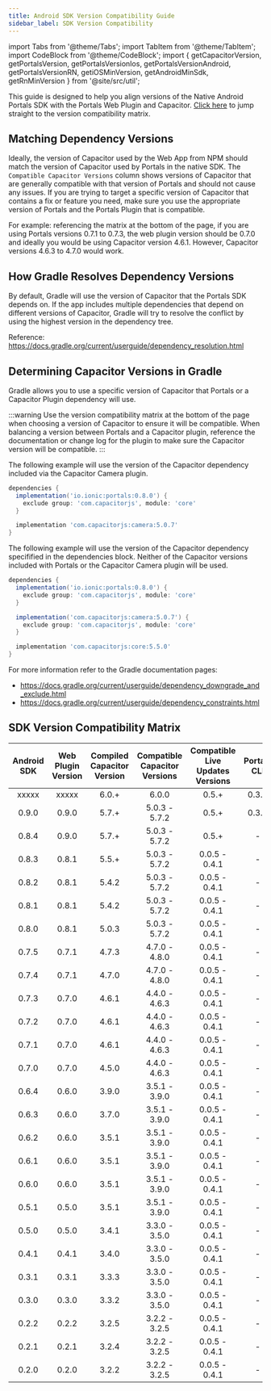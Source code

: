 ```yaml
---
title: Android SDK Version Compatibility Guide
sidebar_label: SDK Version Compatibility
---
```


import Tabs from '@theme/Tabs';
import TabItem from '@theme/TabItem';
import CodeBlock from '@theme/CodeBlock';
import { getCapacitorVersion, getPortalsVersion, getPortalsVersionIos, getPortalsVersionAndroid, getPortalsVersionRN, getiOSMinVersion, getAndroidMinSdk, getRnMinVersion } from '@site/src/util';

This guide is designed to help you align versions of the Native Android Portals SDK with the Portals Web Plugin and Capacitor. [Click here](./version-matrix#sdk-version-compatibility-matrix) to jump straight to the version compatibility matrix.

## Matching Dependency Versions

Ideally, the version of Capacitor used by the Web App from NPM should match the version of Capacitor used by Portals in the native SDK. The `Compatible Capacitor Versions` column shows versions of Capacitor that are generally compatible with that version of Portals and should not cause any issues. If you are trying to target a specific version of Capacitor that contains a fix or feature you need, make sure you use the appropriate version of Portals and the Portals Plugin that is compatible.

For example: referencing the matrix at the bottom of the page, if you are using Portals versions 0.7.1 to 0.7.3, the web plugin version should be 0.7.0 and ideally you would be using Capacitor version 4.6.1. However, Capacitor versions 4.6.3 to 4.7.0 would work.

## How Gradle Resolves Dependency Versions

By default, Gradle will use the version of Capacitor that the Portals SDK depends on. If the app includes multiple dependencies that depend on different versions of Capacitor, Gradle will try to resolve the conflict by using the highest version in the dependency tree. 

Reference: https://docs.gradle.org/current/userguide/dependency_resolution.html

## Determining Capacitor Versions in Gradle

Gradle allows you to use a specific version of Capacitor that Portals or a Capacitor Plugin dependency will use.

:::warning
Use the version compatibility matrix at the bottom of the page when choosing a version of Capacitor to ensure it will be compatible. When balancing a version between Portals and a Capacitor plugin, reference the documentation or change log for the plugin to make sure the Capacitor version will be compatible.
:::

The following example will use the version of the Capacitor dependency included via the Capacitor Camera plugin.

```groovy
dependencies {
  implementation('io.ionic:portals:0.8.0') {
    exclude group: 'com.capacitorjs', module: 'core'
  }

  implementation 'com.capacitorjs:camera:5.0.7'
}
```

The following example will use the version of the Capacitor dependency specifified in the dependencies block. Neither of the Capacitor versions included with Portals or the Capacitor Camera plugin will be used.

```groovy
dependencies {
  implementation('io.ionic:portals:0.8.0') {
    exclude group: 'com.capacitorjs', module: 'core'
  }

  implementation('com.capacitorjs:camera:5.0.7') {
    exclude group: 'com.capacitorjs', module: 'core'
  }

  implementation 'com.capacitorjs:core:5.5.0'
}
```

For more information refer to the Gradle documentation pages:
- https://docs.gradle.org/current/userguide/dependency_downgrade_and_exclude.html
- https://docs.gradle.org/current/userguide/dependency_constraints.html

## SDK Version Compatibility Matrix

| Android SDK | Web Plugin Version | Compiled Capacitor Version | Compatible Capacitor Versions | Compatible Live Updates Versions | Portals CLI |
| :----:      | :----:             | :----:                     | :----:                        | :----:                           | :----:      |
| xxxxx       | xxxxx              | 6.0.+                      | 6.0.0                         | 0.5.+                            | 0.3.0       |
| 0.9.0       | 0.9.0              | 5.7.+                      | 5.0.3 - 5.7.2                 | 0.5.+                            | 0.3.0       |
| 0.8.4       | 0.9.0              | 5.7.+                      | 5.0.3 - 5.7.2                 | 0.5.+                            | -           |
| 0.8.3       | 0.8.1              | 5.5.+                      | 5.0.3 - 5.7.2                 | 0.0.5 - 0.4.1                    | -           |
| 0.8.2       | 0.8.1              | 5.4.2                      | 5.0.3 - 5.7.2                 | 0.0.5 - 0.4.1                    | -           |
| 0.8.1       | 0.8.1              | 5.4.2                      | 5.0.3 - 5.7.2                 | 0.0.5 - 0.4.1                    | -           |
| 0.8.0       | 0.8.1              | 5.0.3                      | 5.0.3 - 5.7.2                 | 0.0.5 - 0.4.1                    | -           |
| 0.7.5       | 0.7.1              | 4.7.3                      | 4.7.0 - 4.8.0                 | 0.0.5 - 0.4.1                    | -           |
| 0.7.4       | 0.7.1              | 4.7.0                      | 4.7.0 - 4.8.0                 | 0.0.5 - 0.4.1                    | -           |
| 0.7.3       | 0.7.0              | 4.6.1                      | 4.4.0 - 4.6.3                 | 0.0.5 - 0.4.1                    | -           |
| 0.7.2       | 0.7.0              | 4.6.1                      | 4.4.0 - 4.6.3                 | 0.0.5 - 0.4.1                    | -           |
| 0.7.1       | 0.7.0              | 4.6.1                      | 4.4.0 - 4.6.3                 | 0.0.5 - 0.4.1                    | -           |
| 0.7.0       | 0.7.0              | 4.5.0                      | 4.4.0 - 4.6.3                 | 0.0.5 - 0.4.1                    | -           |
| 0.6.4       | 0.6.0              | 3.9.0                      | 3.5.1 - 3.9.0                 | 0.0.5 - 0.4.1                    | -           |
| 0.6.3       | 0.6.0              | 3.7.0                      | 3.5.1 - 3.9.0                 | 0.0.5 - 0.4.1                    | -           |
| 0.6.2       | 0.6.0              | 3.5.1                      | 3.5.1 - 3.9.0                 | 0.0.5 - 0.4.1                    | -           |
| 0.6.1       | 0.6.0              | 3.5.1                      | 3.5.1 - 3.9.0                 | 0.0.5 - 0.4.1                    | -           |
| 0.6.0       | 0.6.0              | 3.5.1                      | 3.5.1 - 3.9.0                 | 0.0.5 - 0.4.1                    | -           |
| 0.5.1       | 0.5.0              | 3.5.1                      | 3.5.1 - 3.9.0                 | 0.0.5 - 0.4.1                    | -           |
| 0.5.0       | 0.5.0              | 3.4.1                      | 3.3.0 - 3.5.0                 | 0.0.5 - 0.4.1                    | -           |
| 0.4.1       | 0.4.1              | 3.4.0                      | 3.3.0 - 3.5.0                 | 0.0.5 - 0.4.1                    | -           |
| 0.3.1       | 0.3.1              | 3.3.3                      | 3.3.0 - 3.5.0                 | 0.0.5 - 0.4.1                    | -           |
| 0.3.0       | 0.3.0              | 3.3.2                      | 3.3.0 - 3.5.0                 | 0.0.5 - 0.4.1                    | -           |
| 0.2.2       | 0.2.2              | 3.2.5                      | 3.2.2 - 3.2.5                 | 0.0.5 - 0.4.1                    | -           |
| 0.2.1       | 0.2.1              | 3.2.4                      | 3.2.2 - 3.2.5                 | 0.0.5 - 0.4.1                    | -           |
| 0.2.0       | 0.2.0              | 3.2.2                      | 3.2.2 - 3.2.5                 | 0.0.5 - 0.4.1                    | -           |